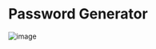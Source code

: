 # Password Generator
![image](https://github.com/nofox1/Password-Generator/assets/136627240/7c46cb88-356b-4baa-8b46-4341ed05c156)
